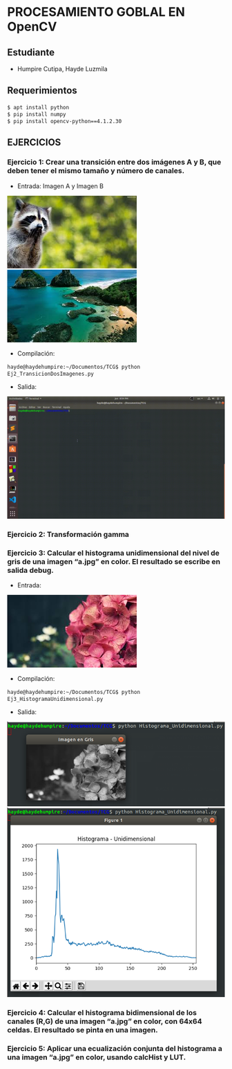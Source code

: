 # PROCESAMIENTO GOBLAL EN OpenCV
## Estudiante
- Humpire Cutipa, Hayde Luzmila

## Requerimientos
```terminal
$ apt install python
$ pip install numpy
$ pip install opencv-python==4.1.2.30
```
## EJERCICIOS

### Ejercicio 1: Crear una transición entre dos imágenes A y B, que deben tener el mismo tamaño y número de canales.

- Entrada: Imagen A y Imagen B

![](Entrada/imagen1.jpg)
![](Entrada/imagen2.jpg)

- Compilación:

```terminal
hayde@haydehumpire:~/Documentos/TCG$ python Ej2_TransicionDosImagenes.py
```

- Salida:

![](Salida/ejercicio3.gif)


### Ejercicio 2: Transformación gamma

### Ejercicio 3: Calcular el histograma unidimensional del nivel de gris de una imagen “a.jpg” en color. El resultado se escribe en salida debug.

- Entrada: 

![](Entrada/imagen3.jpg)

- Compilación:

```terminal
hayde@haydehumpire:~/Documentos/TCG$ python Ej3_HistogramaUnidimensional.py
```

- Salida:

![](Salida/ejercicio3_1.png)
![](Salida/imagen3_2.png)


### Ejercicio 4: Calcular el histograma bidimensional de los canales (R,G) de una imagen “a.jpg” en color, con 64x64 celdas. El resultado se pinta en una imagen.

### Ejercicio 5: Aplicar una ecualización conjunta del histograma a una imagen “a.jpg” en color, usando calcHist y LUT.
